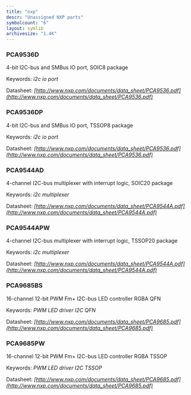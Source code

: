 ```yaml
---
title: "nxp"
descr: "Unassigned NXP parts"
symbolcount: "6"
layout: symlib
archivesize: "1.4K"
---
```


### PCA9536D
4-bit I2C-bus and SMBus IO port, SOIC8 package


Keywords: *i2c io port*

Datasheet: *[http://www.nxp.com/documents/data_sheet/PCA9536.pdf](http://www.nxp.com/documents/data_sheet/PCA9536.pdf)*

### PCA9536DP
4-bit I2C-bus and SMBus IO port, TSSOP8 package


Keywords: *i2c io port*

Datasheet: *[http://www.nxp.com/documents/data_sheet/PCA9536.pdf](http://www.nxp.com/documents/data_sheet/PCA9536.pdf)*

### PCA9544AD
4-channel I2C-bus multiplexer with interrupt logic, SOIC20 package


Keywords: *i2c multiplexer*

Datasheet: *[http://www.nxp.com/documents/data_sheet/PCA9544A.pdf](http://www.nxp.com/documents/data_sheet/PCA9544A.pdf)*

### PCA9544APW
4-channel I2C-bus multiplexer with interrupt logic, TSSOP20 package


Keywords: *i2c multiplexer*

Datasheet: *[http://www.nxp.com/documents/data_sheet/PCA9544A.pdf](http://www.nxp.com/documents/data_sheet/PCA9544A.pdf)*

### PCA9685BS
16-channel 12-bit PWM Fm+ I2C-bus LED controller RGBA QFN


Keywords: *PWM LED driver I2C QFN*

Datasheet: *[http://www.nxp.com/documents/data_sheet/PCA9685.pdf](http://www.nxp.com/documents/data_sheet/PCA9685.pdf)*

### PCA9685PW
16-channel 12-bit PWM Fm+ I2C-bus LED controller RGBA TSSOP


Keywords: *PWM LED driver I2C TSSOP*

Datasheet: *[http://www.nxp.com/documents/data_sheet/PCA9685.pdf](http://www.nxp.com/documents/data_sheet/PCA9685.pdf)*

